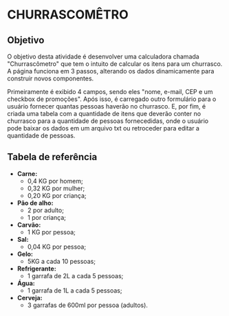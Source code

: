 # CHURRASCOMÊTRO

## Objetivo

O objetivo desta atividade é desenvolver uma calculadora chamada "Churrascômetro" que tem o intuito de calcular os itens para um churrasco. A página funciona em 3 passos, alterando os dados dinamicamente para construir novos componentes.

Primeiramente é exibido 4 campos, sendo eles "nome, e-mail, CEP e um checkbox de promoções". Após isso, é carregado outro formulário para o usuário fornecer quantas pessoas haverão no churrasco. E, por fim, é criada uma tabela com a quantidade de itens que deverão conter no churrasco para a quantidade de pessoas fornecedidas, onde o usuário pode baixar os dados em um arquivo txt ou retroceder para editar a quantidade de pessoas.

## Tabela de referência

- **Carne:**
  - 0,4 KG por homem;
  - 0,32 KG por mulher;
  - 0,20 KG por criança;
- **Pão de alho:**
  - 2 por adulto;
  - 1 por criança;
- **Carvão:**
  - 1 KG por pessoa;
- **Sal:**
  - 0,04 KG por pessoa;
- **Gelo:**
  - 5KG a cada 10 pessoas;
- **Refrigerante:**
  - 1 garrafa de 2L a cada 5 pessoas;
- **Água:**
  - 1 garrafa de 1L a cada 5 pessoas;
- **Cerveja:**
  - 3 garrafas de 600ml por pessoa (adultos).
